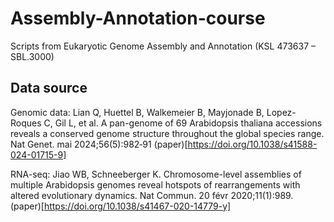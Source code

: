 # Assembly-Annotation-course
Scripts from Eukaryotic Genome Assembly and Annotation (KSL 473637 – SBL.3000)

## Data source
Genomic data:
Lian Q, Huettel B, Walkemeier B, Mayjonade B, Lopez-Roques C, Gil L, et al. A pan-genome of 69 Arabidopsis thaliana accessions reveals a conserved genome structure throughout the global species range. Nat Genet. mai 2024;56(5):982‑91 (paper)[https://doi.org/10.1038/s41588-024-01715-9]

RNA-seq:
Jiao WB, Schneeberger K. Chromosome-level assemblies of multiple Arabidopsis genomes reveal hotspots of rearrangements with altered evolutionary dynamics. Nat Commun. 20 févr 2020;11(1):989. (paper)[https://doi.org/10.1038/s41467-020-14779-y]
